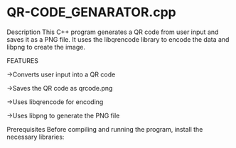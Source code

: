 # QR-CODE_GENARATOR.cpp
Description
This C++ program generates a QR code from user input and saves it as a PNG file. It uses the libqrencode library to encode the data and libpng to create the image.

FEATURES

->Converts user input into a QR code

->Saves the QR code as qrcode.png

->Uses libqrencode for encoding

->Uses libpng to generate the PNG file

Prerequisites
Before compiling and running the program, install the necessary libraries:
